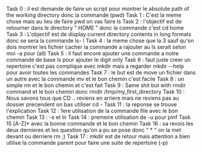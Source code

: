 Task 0 : il est demande de faire un script pour montrer le absolute path of the working directory donc la commande (pwd)
Task 1 : C'est la meme chose mais au lieu de faire pwd on vas faire ls
Task 2 : l'objectif est de retourner dans le directory " HOME " donc la commande c'est cd home
Task 3 : L'objectif est de display current directory contents in long formats donc se sera la commande ls- l
Task 4 : la meme chose que la 3 sauf qu'on dois montrer les fichier cacher la commande a rajouter au ls serait selon moi -a pour (all)
Task 5 : il faut encore ajouter une commande a notre commande de base ls pour ajouter le digit only
Task 6 : faut juste creer un repertoire c'est pas complique avec mkdir mais a regarder mkdir --help pour avoir toutes les commandes
Task 7 : le but est de move un fichier dans un autre avec la commande mv et le bon chemin c'est facile
Task 8 : un simple rm et le bon chemin et c'est fait
Task 9 : Same shit but with rmdir command et le bon chemin donc rmdir /tmp/my_first_directory
Task 10 : Nous savons tous que CD .. reviens en arriere mais ne reviens pas au dossier precendent on bas utiliser cd -
Task 11 : la reponse se trouve l'explication
Task 12 : 1ere utilisation de la commande file avec le bon chemin
Task 13 : -s et ln
Task 14 : premeire utilisation de -u pour pinf
Task 15 [A-Z]* avec la bonne commande et le bon chemin
Task 16 : sa revois les deux dernieres et les question qu'on a pu se pose donc " * " on la met devant ou derriere rm ;)
Task 17 : mkdir est de retour mais attention a bien utilise la commande parent pour faire une suite de repertoire (-p)